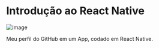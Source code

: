 # Introdução ao React Native

![image](https://user-images.githubusercontent.com/106695702/176037929-8aca45d8-67e6-4b6b-a8eb-04ca9bca256a.PNG)

Meu perfil do GitHub em um App, codado em React Native.


